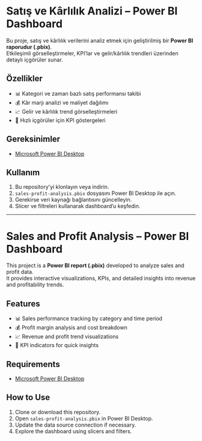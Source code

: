 # Satış ve Kârlılık Analizi – Power BI Dashboard

Bu proje, satış ve kârlılık verilerini analiz etmek için geliştirilmiş bir **Power BI raporudur (.pbix)**.  
Etkileşimli görselleştirmeler, KPI’lar ve gelir/kârlılık trendleri üzerinden detaylı içgörüler sunar.  

## Özellikler
- 📊 Kategori ve zaman bazlı satış performansı takibi  
- 💰 Kâr marjı analizi ve maliyet dağılımı  
- 📈 Gelir ve kârlılık trend görselleştirmeleri  
- 🧭 Hızlı içgörüler için KPI göstergeleri  

## Gereksinimler
- [Microsoft Power BI Desktop](https://powerbi.microsoft.com/desktop/)

## Kullanım
1. Bu repository’yi klonlayın veya indirin.  
2. `sales-profit-analysis.pbix` dosyasını Power BI Desktop ile açın.  
3. Gerekirse veri kaynağı bağlantısını güncelleyin.  
4. Slicer ve filtreleri kullanarak dashboard’u keşfedin.  

---

# Sales and Profit Analysis – Power BI Dashboard

This project is a **Power BI report (.pbix)** developed to analyze sales and profit data.  
It provides interactive visualizations, KPIs, and detailed insights into revenue and profitability trends.  

## Features
- 📊 Sales performance tracking by category and time period  
- 💰 Profit margin analysis and cost breakdown  
- 📈 Revenue and profit trend visualizations  
- 🧭 KPI indicators for quick insights  

## Requirements
- [Microsoft Power BI Desktop](https://powerbi.microsoft.com/desktop/)

## How to Use
1. Clone or download this repository.  
2. Open `sales-profit-analysis.pbix` in Power BI Desktop.  
3. Update the data source connection if necessary.  
4. Explore the dashboard using slicers and filters.  
